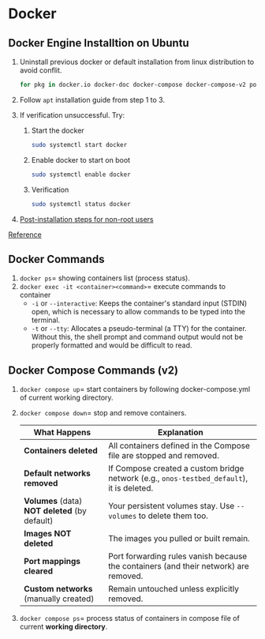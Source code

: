 # Docker 
## Docker Engine Installtion on Ubuntu
1. Uninstall previous docker or default installation from linux distribution to avoid conflit.
    ```bash
    for pkg in docker.io docker-doc docker-compose docker-compose-v2 podman-docker containerd runc; do sudo apt-get remove $pkg; done
    ```
2. Follow `apt` installation guide from step 1 to 3.

3. If verification unsuccessful. Try:
    1. Start the docker
        ```bash
        sudo systemctl start docker
        ```
    2. Enable docker to start on boot
        ```bash
        sudo systemctl enable docker
        ```
    3. Verification
        ```bash
        sudo systemctl status docker
        ```

4. [Post-installation steps for non-root users](https://docs.docker.com/engine/install/linux-postinstall/)

[Reference](https://docs.docker.com/engine/install/ubuntu/#install-using-the-repository)


## Docker Commands
1. `docker ps`= showing containers list (process status).
2. `docker exec -it <container><command>`= execute commands to container
    - `-i` or `--interactive`: Keeps the container's standard input (STDIN) open, which is necessary to allow commands to be typed into the terminal.
    - `-t` or `--tty`: Allocates a pseudo-terminal (a TTY) for the container. Without this, the shell prompt and command output would not be properly formatted and would be difficult to read.
## Docker Compose Commands (v2)
1. `docker compose up`= start containers by following docker-compose.yml of current working directory.
2. `docker compose down`= stop and remove containers.

    | What Happens                                    | Explanation                                                                               |
    | ----------------------------------------------- | ----------------------------------------------------------------------------------------- |
    | **Containers deleted**                          | All containers defined in the Compose file are stopped and removed.                       |
    | **Default networks removed**                    | If Compose created a custom bridge network (e.g., `onos-testbed_default`), it is deleted. |
    | **Volumes** (data) **NOT deleted** (by default) | Your persistent volumes stay. Use `--volumes` to delete them too.                         |
    | **Images NOT deleted**                          | The images you pulled or built remain.                                                    |
    | **Port mappings cleared**                       | Port forwarding rules vanish because the containers (and their network) are removed.      |
    | **Custom networks** (manually created)          | Remain untouched unless explicitly removed.                                               |

3. `docker compose ps`= process status of containers in compose file of current **working directory**.
